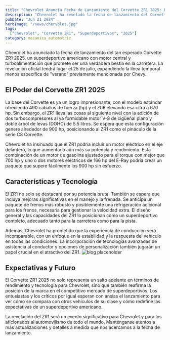 ```yaml
---
title: "Chevrolet Anuncia Fecha de Lanzamiento del Corvette ZR1 2025: El Superdeportivo Americano con Turbo"
description: "Chevrolet ha revelado la fecha de lanzamiento del Corvette ZR1 2025, un superdeportivo estadounidense con motor central y turboalimentación. Descubre los detalles y qué esperar de esta bestia de 900 caballos de fuerza."
pubDate: "Jun 21 2024"
heroImage: "/news/chervolet.jpg"
tags:
  ["Chevrolet", "Corvette ZR1", "Superdeportivos", "2025"]
category: mecanica_automotriz
---
```


Chevrolet ha anunciado la fecha de lanzamiento del tan esperado Corvette ZR1 2025, un superdeportivo americano con motor central y turboalimentación que promete ser una verdadera bestia en la carretera. La revelación oficial tendrá lugar el 25 de julio, expandiendo la línea temporal menos específica de "verano" previamente mencionada por Chevy.

## El Poder del Corvette ZR1 2025

La base del Corvette es ya un logro impresionante, con el modelo estándar ofreciendo 490 caballos de fuerza (hp) y el Z06 elevando esa cifra a 670 hp. Sin embargo, el ZR1 lleva las cosas al siguiente nivel con la adición de dos turbocompresores al ya formidable motor V-8 de cigüeñal plano y doble árbol de levas (DOHC) de 5.5 litros. Se espera que esta configuración genere alrededor de 900 hp, posicionando al ZR1 como el pináculo de la serie C8 Corvette.

Chevrolet ha insinuado que el ZR1 podría incluir un motor eléctrico en el eje delantero, lo que aumentaría aún más su potencia y rendimiento. Esta combinación de un motor de gasolina ajustado para el torque con mejor que 700 hp y uno o dos motores eléctricos de 166 hp del E-Ray podría crear un paquete que supere fácilmente los 900 hp sin esfuerzo.

## Características y Tecnología

El ZR1 no solo se destacará por su potencia bruta. También se espera que incluya mejoras significativas en el manejo y la frenada. Se anticipa un paquete de frenos más robusto y posiblemente una refrigeración adicional para los frenos, necesaria para gestionar la velocidad extra. El diseño general y las capacidades del ZR1 lo posicionan como un superdeportivo completo, adecuado tanto para la carretera como para la pista.

Además, Chevrolet ha prometido que la experiencia de conducción será incomparable, con un enfoque en la estabilidad y la respuesta del vehículo en todas las condiciones. La incorporación de tecnologías avanzadas de asistencia al conductor y opciones de personalización también jugarán un papel crucial en el atractivo del ZR1.
![blog placeholder](/news/chervolet-atras.jpg)

## Expectativas y Futuro

El Corvette ZR1 2025 no solo representa un salto adelante en términos de rendimiento y tecnología para Chevrolet, sino que también reafirma la posición de la marca en el competitivo mercado de superdeportivos. Los entusiastas y los críticos por igual esperan con ansias el lanzamiento para ver cómo se compara con otros vehículos de su clase y cómo redefine las expectativas de un superdeportivo americano.

La revelación del ZR1 será un evento significativo para Chevrolet y para los aficionados al automovilismo de todo el mundo. Manténganse atentos a más actualizaciones y detalles a medida que nos acercamos a la fecha de lanzamiento.
